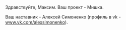 Здравствуйте, Максим. Ваш проект - Мишка.

Ваш наставник - Алексей Симоненко (профиль в vk - www.vk.com/alexsimonenko).
